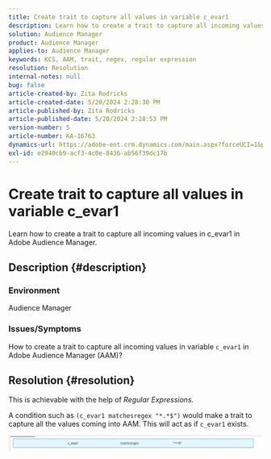 ```yaml
---
title: Create trait to capture all values in variable c_evar1
description: Learn how to create a trait to capture all incoming values in c_evar1 in Adobe Audience Manager.
solution: Audience Manager
product: Audience Manager
applies-to: Audience Manager
keywords: KCS, AAM, trait, regex, regular expression
resolution: Resolution
internal-notes: null
bug: false
article-created-by: Zita Rodricks
article-created-date: 5/20/2024 2:28:30 PM
article-published-by: Zita Rodricks
article-published-date: 5/20/2024 2:28:53 PM
version-number: 5
article-number: KA-16763
dynamics-url: https://adobe-ent.crm.dynamics.com/main.aspx?forceUCI=1&pagetype=entityrecord&etn=knowledgearticle&id=f408f736-b516-ef11-9f8a-6045bd006b25
exl-id: e2940cb9-acf3-4c0e-8436-ab56f39dc17b
---
```

# Create trait to capture all values in variable c_evar1


Learn how to create a trait to capture all incoming values in c_evar1 in Adobe Audience Manager.

## Description {#description}


### <b>Environment</b>

Audience Manager



### <b>Issues/Symptoms</b>

How to create a trait to capture all incoming values in variable `c_evar1` in Adobe Audience Manager (AAM)?


## Resolution {#resolution}


This is achievable with the help of *Regular Expressions.*

A condition such as `(c_evar1 matchesregex "*.*$")` would make a trait to capture all the values coming into AAM. This will act as if `c_evar1` exists.



![](assets/1b1452cb-a86b-eb11-a812-00224803aaf7.png)
